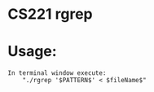 # CS221 rgrep

# Usage:
    In terminal window execute:
        "./rgrep '$PATTERN$' < $fileName$"


